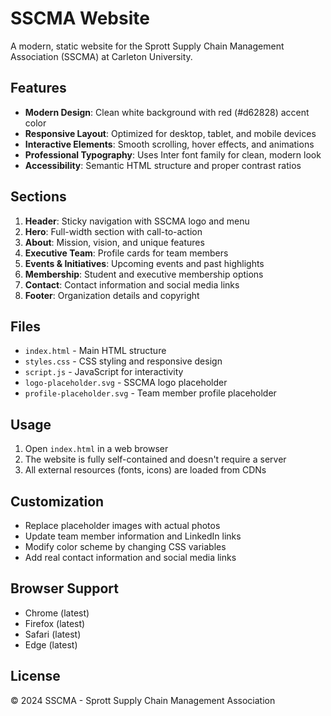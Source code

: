 # SSCMA Website

A modern, static website for the Sprott Supply Chain Management Association (SSCMA) at Carleton University.

## Features

- **Modern Design**: Clean white background with red (#d62828) accent color
- **Responsive Layout**: Optimized for desktop, tablet, and mobile devices
- **Interactive Elements**: Smooth scrolling, hover effects, and animations
- **Professional Typography**: Uses Inter font family for clean, modern look
- **Accessibility**: Semantic HTML structure and proper contrast ratios

## Sections

1. **Header**: Sticky navigation with SSCMA logo and menu
2. **Hero**: Full-width section with call-to-action
3. **About**: Mission, vision, and unique features
4. **Executive Team**: Profile cards for team members
5. **Events & Initiatives**: Upcoming events and past highlights
6. **Membership**: Student and executive membership options
7. **Contact**: Contact information and social media links
8. **Footer**: Organization details and copyright

## Files

- `index.html` - Main HTML structure
- `styles.css` - CSS styling and responsive design
- `script.js` - JavaScript for interactivity
- `logo-placeholder.svg` - SSCMA logo placeholder
- `profile-placeholder.svg` - Team member profile placeholder

## Usage

1. Open `index.html` in a web browser
2. The website is fully self-contained and doesn't require a server
3. All external resources (fonts, icons) are loaded from CDNs

## Customization

- Replace placeholder images with actual photos
- Update team member information and LinkedIn links
- Modify color scheme by changing CSS variables
- Add real contact information and social media links

## Browser Support

- Chrome (latest)
- Firefox (latest)
- Safari (latest)
- Edge (latest)

## License

© 2024 SSCMA - Sprott Supply Chain Management Association
